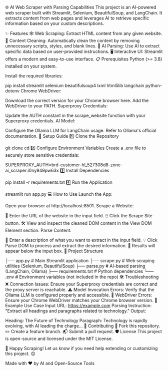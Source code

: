 🌐 AI Web Scraper with Parsing Capabilities
This project is an AI-powered web scraper built with Streamlit, Selenium, BeautifulSoup, and LangChain. It extracts content from web pages and leverages AI to retrieve specific information based on your custom descriptions.

✨ Features
🕸️ Web Scraping: Extract HTML content from any given website.
🧹 Content Cleaning: Automatically clean the content by removing unnecessary scripts, styles, and blank lines.
🤖 AI Parsing: Use AI to extract specific data based on user-provided instructions.
🖥️ Interactive UI: Streamlit offers a modern and easy-to-use interface.
📋 Prerequisites
Python (>= 3.8) installed on your system.

Install the required libraries:


pip install streamlit selenium beautifulsoup4 lxml html5lib langchain python-dotenv
Chrome WebDriver:

Download the correct version for your Chrome browser here.
Add the WebDriver to your PATH.
Superproxy Credentials:

Update the AUTH constant in the scrape_website function with your Superproxy credentials.
AI Model:

Configure the Ollama LLM for LangChain usage. Refer to Ollama's official documentation.
🚀 Setup Guide
1️⃣ Clone the Repository

git clone <repository-url>
cd <repository-folder>
2️⃣ Configure Environment Variables
Create a .env file to securely store sensitive credentials:


SUPERPROXY_AUTH=brd-customer-hl_527308d8-zone-ai_scraper:i0ny949pw63x
3️⃣ Install Dependencies

pip install -r requirements.txt
4️⃣ Run the Application

streamlit run app.py
💻 How to Use
Launch the App:

Open your browser at http://localhost:8501.
Scrape a Website:

🔗 Enter the URL of the website in the input field.
🖱️ Click the Scrape Site button.
🛠️ View and inspect the cleaned DOM content in the View DOM Element section.
Parse Content:

📝 Enter a description of what you want to extract in the input field.
💡 Click Parse DOM to process and extract the desired information.
📄 Results will appear below the input box.
📁 Project Structure

├── app.py                     # Main Streamlit application
├── scrape.py                  # Web scraping utilities (Selenium, BeautifulSoup)
├── parse.py                   # AI-based parsing (LangChain, Ollama)
├── requirements.txt           # Python dependencies
└── .env                       # Environment variables (not included in the repo)
🛠️ Troubleshooting
❌ Connection Issues:
Ensure your Superproxy credentials are correct and the proxy server is reachable.
⚠️ Model Invocation Errors:
Verify that the Ollama LLM is configured properly and accessible.
🛑 WebDriver Errors:
Ensure your Chrome WebDriver matches your Chrome browser version.
📖 Example Use Case
Input URL: https://example.com
Parsing Instruction: "Extract all headings and paragraphs related to technology."
Output:

Heading: The Future of Technology
Paragraph: Technology is rapidly evolving, with AI leading the charge...
🤝 Contributing
🌟 Fork this repository.
✏️ Create a feature branch.
📬 Submit a pull request.
🛡️ License
This project is open-source and licensed under the MIT License.

🎉 Happy Scraping! Let us know if you need help extending or customizing this project. 😊

Made with ❤️ by AI and Open-Source Tools
